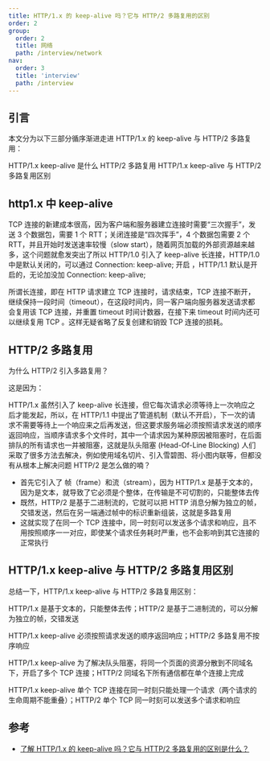 ```yaml
---
title: HTTP/1.x 的 keep-alive 吗？它与 HTTP/2 多路复用的区别
order: 2
group:
  order: 2
  title: 网络
  path: /interview/network
nav:
  order: 3
  title: 'interview'
  path: /interview
---
```


## 引言

本文分为以下三部分循序渐进走进 HTTP/1.x 的 keep-alive 与 HTTP/2 多路复用：

HTTP/1.x keep-alive 是什么 HTTP/2 多路复用 HTTP/1.x keep-alive 与 HTTP/2 多路复用区别

## http1.x 中 keep-alive

TCP 连接的新建成本很高，因为客户端和服务器建立连接时需要“三次握手”，发送 3 个数据包，需要 1 个 RTT；关闭连接是“四次挥手”，4 个数据包需要 2 个 RTT，并且开始时发送速率较慢（slow start），随着网页加载的外部资源越来越多，这个问题就愈发突出了所以 HTTP/1.0 引入了 keep-alive 长连接，HTTP/1.0 中是默认关闭的，可以通过 Connection: keep-alive; 开启 ，HTTP/1.1 默认是开启的，无论加没加 Connection: keep-alive;

所谓长连接，即在 HTTP 请求建立 TCP 连接时，请求结束，TCP 连接不断开，继续保持一段时间（timeout），在这段时间内，同一客户端向服务器发送请求都会复用该 TCP 连接，并重置 timeout 时间计数器，在接下来 timeout 时间内还可以继续复用 TCP 。这样无疑省略了反复创建和销毁 TCP 连接的损耗。

## HTTP/2 多路复用

为什么 HTTP/2 引入多路复用？

这是因为：

HTTP/1.x 虽然引入了 keep-alive 长连接，但它每次请求必须等待上一次响应之后才能发起，所以，在 HTTP/1.1 中提出了管道机制（默认不开启），下一次的请求不需要等待上一个响应来之后再发送，但这要求服务端必须按照请求发送的顺序返回响应，当顺序请求多个文件时，其中一个请求因为某种原因被阻塞时，在后面排队的所有请求也一并被阻塞，这就是队头阻塞 (Head-Of-Line Blocking) 人们采取了很多方法去解决，例如使用域名切片、引入雪碧图、将小图内联等，但都没有从根本上解决问题 HTTP/2 是怎么做的喃？

- 首先它引入了 帧（frame）和流（stream），因为 HTTP/1.x 是基于文本的，因为是文本，就导致了它必须是个整体，在传输是不可切割的，只能整体去传
- 既然，HTTP/2 是基于二进制流的，它就可以把 HTTP 消息分解为独立的帧，交错发送，然后在另一端通过帧中的标识重新组装，这就是多路复用
- 这就实现了在同一个 TCP 连接中，同一时刻可以发送多个请求和响应，且不用按照顺序一一对应，即使某个请求任务耗时严重，也不会影响到其它连接的正常执行

## HTTP/1.x keep-alive 与 HTTP/2 多路复用区别

总结一下，HTTP/1.x keep-alive 与 HTTP/2 多路复用区别：

HTTP/1.x 是基于文本的，只能整体去传；HTTP/2 是基于二进制流的，可以分解为独立的帧，交错发送

HTTP/1.x keep-alive 必须按照请求发送的顺序返回响应；HTTP/2 多路复用不按序响应

HTTP/1.x keep-alive 为了解决队头阻塞，将同一个页面的资源分散到不同域名下，开启了多个 TCP 连接；HTTP/2 同域名下所有通信都在单个连接上完成

HTTP/1.x keep-alive 单个 TCP 连接在同一时刻只能处理一个请求（两个请求的生命周期不能重叠）；HTTP/2 单个 TCP 同一时刻可以发送多个请求和响应

## 参考

- [了解 HTTP/1.x 的 keep-alive 吗？它与 HTTP/2 多路复用的区别是什么？](https://mp.weixin.qq.com/s/194SJUQz-mZBtg-kLd9fhA)
